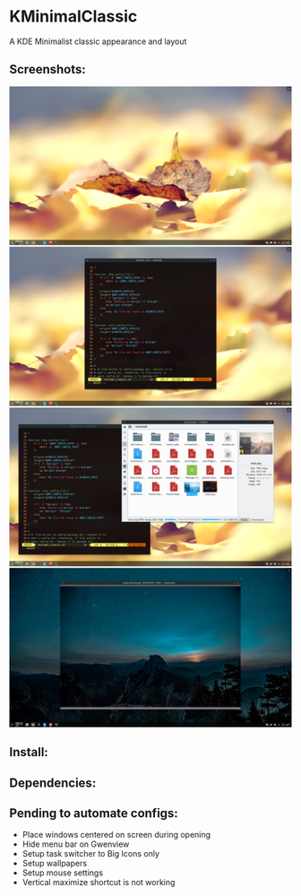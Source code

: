 # KMinimalClassic
A KDE Minimalist classic appearance and layout

## Screenshots:
![Screenshot 1](./Screenshots/Screenshot_20190120_214335.png)
![Screenshot 1](./Screenshots/Screenshot_20190120_214500.png)
![Screenshot 1](./Screenshots/Screenshot_20190120_214551.png)
![Screenshot 1](./Screenshots/Screenshot_20190120_214709.png)

## Install:

## Dependencies:

## Pending to automate configs:
* Place windows centered on screen during opening
* Hide menu bar on Gwenview
* Setup task switcher to Big Icons only
* Setup wallpapers
* Setup mouse settings
* Vertical maximize shortcut is not working

